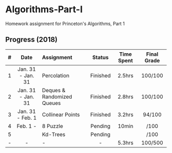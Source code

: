 # Algorithms-Part-I
Homework assignment for Princeton's Algorithms, Part 1

## Progress (2018)
|#|Date|Assignment|Status|Time Spent|Final Grade|
|-|:--:|:---------|:----:|:--------:|:---------:|
|1|Jan. 31 - Jan. 31  |Percolation                    |Finished|2.5hrs|100/100|
|2|Jan. 31 - Jan. 31  |Deques & Randomized Queues     |Finished|2.8hrs|100/100|
|3|Jan. 31 - Feb. 1   |Collinear Points               |Finished|3.2hrs|94/100|
|4|Feb. 1 -          |8 Puzzle                       |Pending|10min|/100|
|5|         |Kd-Trees                       |Pending|       |/100|
|-|-        |-                              |-      |5.3hrs|100/500|

